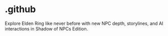 # .github
Explore Elden Ring like never before with new NPC depth, storylines, and AI interactions in Shadow of NPCs Edition.
